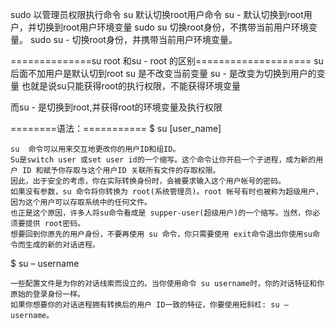 sudo            以管理员权限执行命令
su              默认切换root用户命令
su -            默认切换到root用户，并切换到root用户环境变量 
sudo su         切换root身份，不携带当前用户环境变量。
sudo su -       切换root身份，并携带当前用户环境变量。

==============su root 和su - root 的区别====================
su      后面不加用户是默认切到root
su      是不改变当前变量
su -    是改变为切换到用户的变量
也就是说su只能获得root的执行权限，不能获得环境变量

而su -   是切换到root,并获得root的环境变量及执行权限



========语法：===========
$ su [user_name]
```text
su  命令可以用来交互地更改你的用户ID和组ID。  
Su是switch user 或set user id的一个缩写。这个命令让你开启一个子进程，成为新的用户 ID 和赋予你存取与这个用户ID 关联所有文件的存取权限。
因此，出于安全的考虑，你在实际转换身份时，会被要求输入这个用户帐号的密码。 
如果没有参数，su 命令将你转换为 root(系统管理员)。root 帐号有时也被称为超级用户，因为这个用户可以存取系统中的任何文件。
也正是这个原因，许多人将su命令看成是 supper-user(超级用户)的一个缩写。当然，你必须要提供 root密码。  
想要回到你原先的用户身份，不要再使用 su 命令，你只需要使用 exit命令退出你使用su命令而生成的新的对话进程。
```

$ su – username
```text
一些配置文件是为你的对话线索而设立的。当你使用命令 su username时，你的对话特征和你原始的登录身份一样。
如果你想要你的对话进程拥有转换后的用户 ID一致的特征，你要使用短斜杠: su – username。
```
